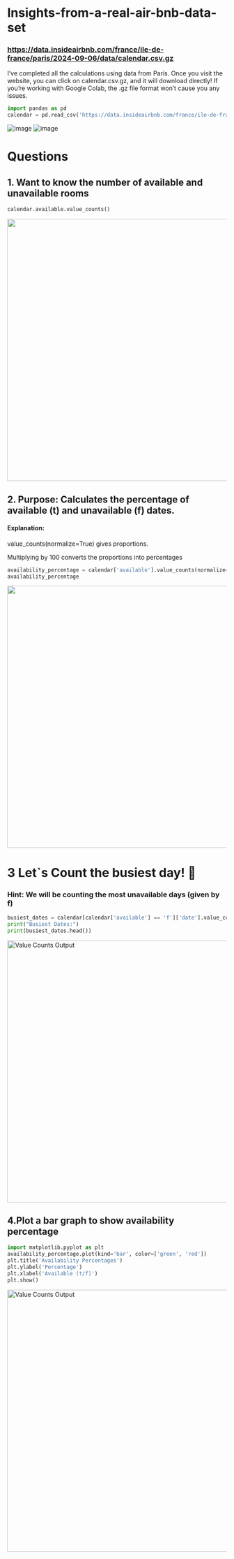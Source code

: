 # Insights-from-a-real-air-bnb-data-set
### https://data.insideairbnb.com/france/ile-de-france/paris/2024-09-06/data/calendar.csv.gz 
I’ve completed all the calculations using data from Paris. Once you visit the website, you can click on calendar.csv.gz, and it will download directly!
If you’re working with Google Colab, the .gz file format won’t cause you any issues.
```python
import pandas as pd
calendar = pd.read_csv('https://data.insideairbnb.com/france/ile-de-france/paris/2024-09-06/data/calendar.csv.gz')
```
![image](https://github.com/user-attachments/assets/05b15fe2-66f5-4b90-9cc2-a986eef9f48f)
![image](https://github.com/user-attachments/assets/5a8c1ef4-83db-409f-a7f4-a829bf1222fb)

# Questions
## 1. Want to know the number of available and unavailable rooms

```python
calendar.available.value_counts()
```
<img src="(https://github.com/user-attachments/assets/9d7764f9-d60a-4773-ac16-096a779ae55a" width="600"/>


## 2. Purpose: Calculates the percentage of available (t) and unavailable (f) dates.
#### Explanation:
value_counts(normalize=True) gives proportions.

Multiplying by 100 converts the proportions into percentages
```python
availability_percentage = calendar['available'].value_counts(normalize=True) * 100
availability_percentage
```
<img src="https://github.com/user-attachments/assets/932c9bb6-6288-41d5-bda0-fb901729417a" width="600"/>



# 3 Let`s Count the busiest day! 🚩
### Hint: We will be counting the most unavailable days (given by f)

```python
busiest_dates = calendar[calendar['available'] == 'f']['date'].value_counts()
print("Busiest Dates:")
print(busiest_dates.head())
```
<img src="https://github.com/user-attachments/assets/d48db258-db5c-4540-8bed-fea72e6e4799" alt="Value Counts Output" width="600"/>


## 4.Plot a bar graph to show availability percentage
```python
import matplotlib.pyplot as plt
availability_percentage.plot(kind='bar', color=['green', 'red'])
plt.title('Availability Percentages')
plt.ylabel('Percentage')
plt.xlabel('Available (t/f)')
plt.show()
```
<img src="https://github.com/user-attachments/assets/842a5c3a-1290-4d28-88a3-533e2ad4a4ac" alt="Value Counts Output" width="600"/>




